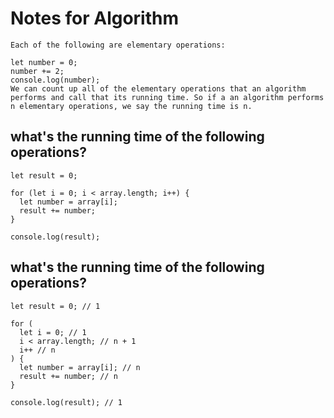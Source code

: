 # Notes for Algorithm
```
Each of the following are elementary operations:

let number = 0;
number += 2;
console.log(number);
We can count up all of the elementary operations that an algorithm performs and call that its running time. So if a an algorithm performs n elementary operations, we say the running time is n.
```
## what's the running time of the following operations?
```
let result = 0;

for (let i = 0; i < array.length; i++) {
  let number = array[i];
  result += number;
}

console.log(result);
```
## what's the running time of the following operations?
```
let result = 0; // 1

for (
  let i = 0; // 1
  i < array.length; // n + 1
  i++ // n
) {
  let number = array[i]; // n
  result += number; // n
}

console.log(result); // 1
```
